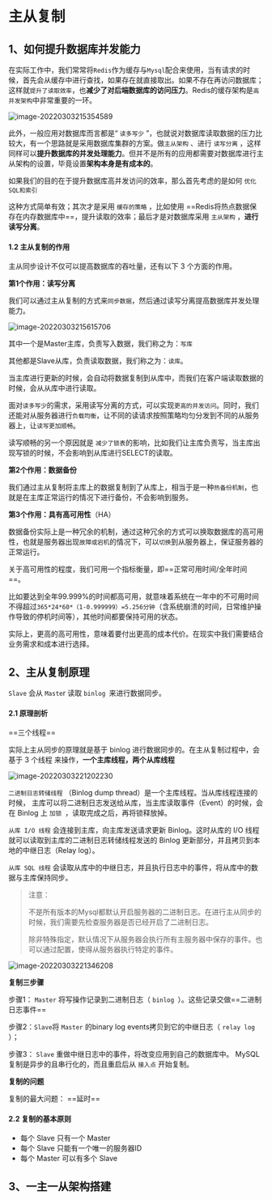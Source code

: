 # 主从复制

## 1、如何提升数据库并发能力

在实际工作中，我们常常将`Redis`作为缓存与`Mysql`配合来使用，当有请求的时候，首先会从缓存中进行查找，如果存在就直接取出。如果不存在再访问数据库；这样就`提升了读取效率`，也**减少了对后端数据库的访问压力**。Redis的缓存架构是`高并发架构`中非常重要的一环。

![image-20220303215354589](https://gitee.com/huangwei0123/image/raw/master/img/image-20220303215354589.png)

此外，一般应用对数据库而言都是“ `读多写少` ”，也就说对数据库读取数据的压力比较大，有一个思路就是采用数据库集群的方案。做`主从架构` 、进行 `读写分离` ，这样同样可以**提升数据库的并发处理能力**。但并不是所有的应用都需要对数据库进行主从架构的设置，毕竟设置**架构本身是有成本的**。

如果我们的目的在于提升数据库高并发访问的效率，那么首先考虑的是如何 `优化SQL和索引 `

这种方式简单有效；其次才是采用 `缓存的策略` ，比如使用 ==Redis将热点数据保存在内存数据库中==，提升读取的效率；最后才是对数据库采用 `主从架构` ，**进行读写分离**。

#### 1.2 主从复制的作用

主从同步设计不仅可以提高数据库的吞吐量，还有以下 3 个方面的作用。

**第1个作用：读写分离**

我们可以通过主从复制的方式来`同步数据`，然后通过读写分离提高数据库并发处理能力。

![image-20220303215615706](https://gitee.com/huangwei0123/image/raw/master/img/image-20220303215615706.png)

其中一个是Master主库，负责写入数据，我们称之为：`写库`

其他都是Slave从库，负责读取数据，我们称之为：`读库`。

当主库进行更新的时候，会自动将数据复制到从库中，而我们在客户端读取数据的时候，会从从库中进行读取。

面对`读多写少`的需求，采用读写分离的方式，可以实现`更高的并发访问`。同时，我们还能对从服务器进行`负载均衡`，让不同的读请求按照策略均匀分发到不同的从服务器上，让`读写更加顺畅`。

读写顺畅的另一个原因就是 `减少了锁表`的影响，比如我们让主库负责写，当主库出现写锁的时候，不会影响到从库进行SELECT的读取。

**第2个作用：数据备份**

我们通过主从复制将主库上的数据复制到了从库上，相当于是一种`热备份机制`，也就是在主库正常运行的情况下进行备份，不会影响到服务。

**第3个作用：具有高可用性**（HA）

数据备份实际上是一种冗余的机制，通过这种冗余的方式可以换取数据库的高可用性，也就是服务器出现`故障或宕机`的情况下，可以`切换`到从服务器上，保证服务器的正常运行。

关于高可用性的程度，我们可用一个指标衡量，即==正常可用时间/全年时间==。

比如要达到全年99.999%的时间都高可用，就意味着系统在一年中的不可用时间不得超过`365*24*60*（1-0.999999）=5.256分钟`（含系统崩溃的时间，日常维护操作导致的停机时间等），其他时间都要保持可用的状态。

实际上，更高的高可用性，意味着要付出更高的成本代价。在现实中我们需要结合业务需求和成本进行选择。

 

## 2、主从复制原理

`Slave` 会从 `Maste`r 读取 `binlog `来进行数据同步。

#### 2.1 原理剖析

==三个线程==

实际上主从同步的原理就是基于 binlog 进行数据同步的。在主从复制过程中，会基于 3 个线程 来操作，**一个主库线程，两个从库线程**

![image-20220303221202230](https://gitee.com/huangwei0123/image/raw/master/img/image-20220303221202230.png)

`二进制日志转储线程` （Binlog dump thread）是一个主库线程。当从库线程连接的时候， 主库可以将二进制日志发送给从库，当主库读取事件（Event）的时候，会在 Binlog 上 `加锁 `，读取完成之后，再将锁释放掉。

`从库 I/O 线程` 会连接到主库，向主库发送请求更新 Binlog。这时从库的 I/O 线程就可以读取到主库的二进制日志转储线程发送的 Binlog 更新部分，并且拷贝到本地的中继日志（Relay log）。

`从库 SQL 线程` 会读取从库中的中继日志，并且执行日志中的事件，将从库中的数据与主库保持同步。

> 注意：
>
> 不是所有版本的Mysql都默认开启服务器的二进制日志。在进行主从同步的时候，我们需要先检查服务器是否已经开启了二进制日志。
>
> 除非特殊指定，默认情况下从服务器会执行所有主服务器中保存的事件。也可以通过配置，使得从服务器执行特定的事件。

![image-20220303221346208](https://gitee.com/huangwei0123/image/raw/master/img/image-20220303221346208.png)

**复制三步骤**

步骤1： `Master` 将写操作记录到二进制日志（ `binlog `）。这些记录交做==二进制日志事件==

步骤2：` Slave `将 `Master` 的binary log events拷贝到它的中继日志（ `relay log` ）；

步骤3： `Slave` 重做中继日志中的事件，将改变应用到自己的数据库中。 MySQL复制是异步的且串行化的，而且重启后从 `接入点` 开始复制。

**复制的问题**

复制的最大问题： ==延时==

#### 2.2 复制的基本原则

- 每个 Slave 只有一个 Master
- 每个 Slave 只能有一个唯一的服务器ID
- 每个 Master 可以有多个 Slave

## 3、一主一从架构搭建

